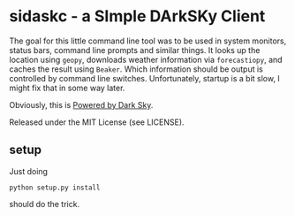 sidaskc - a SImple DArkSKy Client
=================================

The goal for this little command line tool was to be used in system monitors, status bars, command line prompts and similar things. It looks up the location using `geopy`, downloads weather information via `forecastiopy`, and caches the result using `Beaker`. Which information should be output is controlled by command line switches. Unfortunately, startup is a bit slow, I might fix that in some way later.

Obviously, this is [Powered by Dark Sky](https://darksky.net/poweredby/).

Released under the MIT License (see LICENSE).

setup
-----

Just doing

    python setup.py install

should do the trick.
